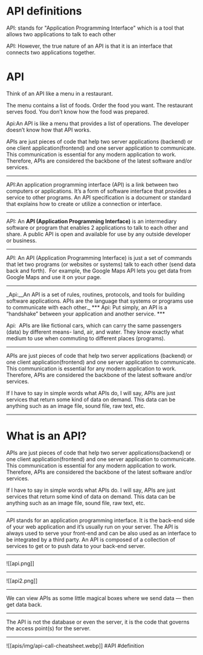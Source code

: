 # API definitions
  

API: stands for "Application Programming Interface" which is a tool that allows two applications to talk to each other

API: However, the true nature of an API is that it is an interface that connects two applications together.

# API
Think of an API like a menu in a restaurant.

The menu contains a list of foods. Order the food you want. The restaurant serves food. You don’t know how the food was prepared.

Api:An API is like a menu that provides a list of operations. The developer doesn’t know how that API works.

APIs are just pieces of code that help two server applications (backend) or one client application(frontend) and one server application to communicate. This communication is essential for any modern application to work. Therefore, APIs are considered the backbone of the latest software and/or services.
<hr>
API:An application programming interface (API) is a link between two computers or applications. It’s a form of software interface that provides a service to other programs. An API specification is a document or standard that explains how to create or utilize a connection or interface.
<hr>

API: An **API (Application Programming Interface)** is an intermediary software or program that enables 2 applications to talk to each other and share. A public API is open and available for use by any outside developer or business.
<hr>

API: An API (Application Programming Interface) is just a set of commands that let two programs (or websites or systems) talk to each other (send data back and forth).  For example, the Google Maps API lets you get data from Google Maps and use it on your page.
<hr>
_Api:__An API is a set of rules, routines, protocols, and tools for building software applications. APIs are the language that systems or programs use to communicate with each other._
***
Api: Put simply, an API is a “handshake” between your application and another service.
***

  Api:  APIs are like fictional cars, which can carry the same passengers (data) by different means- land, air, and water. They know exactly what medium to use when commuting to different places (programs).
  ***
  APIs are just pieces of code that help two server applications (backend) or one client application(frontend) and one server application to communicate. This communication is essential for any modern application to work. Therefore, APIs are considered the backbone of the latest software and/or services.

If I have to say in simple words what APIs do, I will say, APIs are just services that return some kind of data on demand. This data can be anything such as an image file, sound file, raw text, etc.
***
# What is an API?

APIs are just pieces of code that help two server applications(backend) or one client application(frontend) and one server application to communicate. This communication is essential for any modern application to work. Therefore, APIs are considered the backbone of the latest software and/or services.

If I have to say in simple words what APIs do. I will say, APIs are just services that return some kind of data on demand. This data can be anything such as an image file, sound file, raw text, etc.
***

API stands for an application programming interface. It is the back-end side of your web application and it’s usually run on your server. The API is always used to serve your front-end and can be also used as an interface to be integrated by a third party. An API is composed of a collection of services to get or to push data to your back-end server.
***
![[api.png]]
***
![[api2.png]]
***
We can view APIs as some little magical boxes where we send data — then get data back.
***
The API is not the database or even the server, it is the code that governs the access point(s) for the server.
***
![[apis/img/api-call-cheatsheet.webp]]
#API #definition 